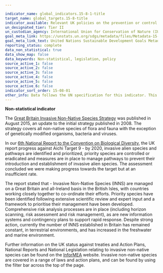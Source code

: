 ```yaml
---

indicator_name: global_indicators.15-8-1-title
target_name: global_targets.15-8-title
indicator_available: Relevant UK policies on the prevention or control of invasive alien species
un_designated_tier: Tier II
un_custodian_agency: International Union for Conservation of Nature (IUCN)
goal_meta_link: https://unstats.un.org/sdgs/metadata/files/Metadata-15-08-01.pdf 
goal_meta_link_text: United Nations Sustainable Development Goals Metadata (PDF 4.0 MB)
reporting_status: complete
data_non_statistical: true
data_show_map: false
data_keywords: Non-statistical, legislation, policy
source_active_1: false
source_active_2: false
source_active_3: false
source_active_4: false
source_active_5: false
source_active_6: false
indicator_sort_order: 15-08-01
other_info: Data follows the UN specification for this indicator. This indicator has been identified in collaboration with topic experts.
---
```

**Non-statistical indicator**

The [Great Britain Invasive Non-Native Species Strategy](https://assets.publishing.service.gov.uk/government/uploads/system/uploads/attachment_data/file/455526/gb-non-native-species-strategy-pb14324.pdf) was published in August 2015, an update to the initial strategy published in 2008. The strategy covers all non-native species of flora and fauna with the exception of genetically modified organisms, bacteria and viruses.

In our [6th National Report to the Convention on Biological Diversity](http://data.jncc.gov.uk/data/527ff89f-5f6b-4e06-bde6-b823e0ddcb9a/UK-CBD-6NR-v2-web.pdf), the UK report progress against Aichi Target 9 - by 2020, invasive alien species and pathways are identified and prioritized, priority species are controlled or eradicated and measures are in place to manage pathways to prevent their introduction and establishment of invasive alien species. The assessment concluded we were making progress towards the target but at an insufficient rate.

The report stated that - Invasive Non-Native Species (INNS) are managed on a Great Britain and all-Ireland basis in the British Isles, with countries working closely together to co-ordinate their efforts. Priority species have been identified following extensive scientific review and expert input and a framework to prioritise their management have been developed. Comprehensive risk analysis processes are in place (including horizon scanning, risk assessment and risk management), as are new information systems and contingency plans to support rapid response. Despite strong action, currently the number of INNS established in Britain has remained constant, in terrestrial environments, and has increased in the freshwater and marine environment.  

Further information on the UK status against treaties and Action Plans, National Reports and National Legislation relating to invasive non-native species can be found on the [InforMEA](https://www.informea.org/en/countries/GB/parties) website. Invasive non-native species are covered in a range of laws and action plans, and can be found by using the filter bar across the top of the page. 
<br><br>